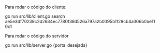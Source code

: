 Para rodar o código do cliente:

go run src/lib/client.go search ae5e34f70239c2d2634ec7780f38d526a797a2b0095b1128cb4a066b0be110c1

Para rodar o código do servidor

go run src/lib/server.go {porta_desejada}
